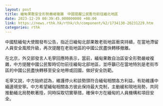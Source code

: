 ```yaml
---
layout: post
title: 緬甸果敢安全形勢嚴峻複雜　中國提醒公民暫勿前往緬北地區
date: 2023-12-29 00:39:45.000000000 +08:00
link: https://news.rthk.hk/rthk/ch/component/k2/1734130-20231229.htm
categories: rthk
---
```


中國駐緬甸大使館發布公告，指近日緬甸北部果敢老街地區衝突持續，在當地滯留人員安全風險升級，再次提醒在老街地區的中國公民盡快轉移撤離。

在北京，外交部發言人毛寧回應時表示，當前，緬甸果敢自治區安全形勢嚴峻複雜，中方提醒中國公民暫時切勿前往緬甸北部地區，並呼籲已在當地特別是老街市區的中國公民盡快轉移至安全地帶或回國，做好安全防範。

毛寧又說，中方始終認為，維護停火和談勢頭符合緬甸相關各方利益，有助維護中緬邊境安寧。中方希望緬甸相關各方彼此保持最大克制，主動緩和現地局勢，共同推動緬北局勢軟著陸，同時採取切實舉措，確保中方在緬甸的人員機構和項目安全。
